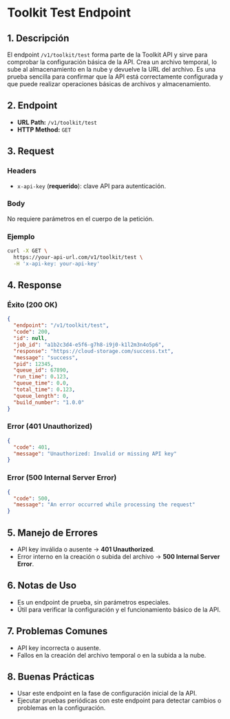 # Toolkit Test Endpoint

## 1. Descripción

El endpoint `/v1/toolkit/test` forma parte de la Toolkit API y sirve para comprobar la configuración básica de la API. Crea un archivo temporal, lo sube al almacenamiento en la nube y devuelve la URL del archivo. Es una prueba sencilla para confirmar que la API está correctamente configurada y que puede realizar operaciones básicas de archivos y almacenamiento.

## 2. Endpoint

* **URL Path:** `/v1/toolkit/test`
* **HTTP Method:** `GET`

## 3. Request

### Headers

* `x-api-key` (**requerido**): clave API para autenticación.

### Body

No requiere parámetros en el cuerpo de la petición.

### Ejemplo

```bash
curl -X GET \
  https://your-api-url.com/v1/toolkit/test \
  -H 'x-api-key: your-api-key'
```

## 4. Response

### Éxito (200 OK)

```json
{
  "endpoint": "/v1/toolkit/test",
  "code": 200,
  "id": null,
  "job_id": "a1b2c3d4-e5f6-g7h8-i9j0-k1l2m3n4o5p6",
  "response": "https://cloud-storage.com/success.txt",
  "message": "success",
  "pid": 12345,
  "queue_id": 67890,
  "run_time": 0.123,
  "queue_time": 0.0,
  "total_time": 0.123,
  "queue_length": 0,
  "build_number": "1.0.0"
}
```

### Error (401 Unauthorized)

```json
{
  "code": 401,
  "message": "Unauthorized: Invalid or missing API key"
}
```

### Error (500 Internal Server Error)

```json
{
  "code": 500,
  "message": "An error occurred while processing the request"
}
```

## 5. Manejo de Errores

* API key inválida o ausente → **401 Unauthorized**.
* Error interno en la creación o subida del archivo → **500 Internal Server Error**.

## 6. Notas de Uso

* Es un endpoint de prueba, sin parámetros especiales.
* Útil para verificar la configuración y el funcionamiento básico de la API.

## 7. Problemas Comunes

* API key incorrecta o ausente.
* Fallos en la creación del archivo temporal o en la subida a la nube.

## 8. Buenas Prácticas

* Usar este endpoint en la fase de configuración inicial de la API.
* Ejecutar pruebas periódicas con este endpoint para detectar cambios o problemas en la configuración.